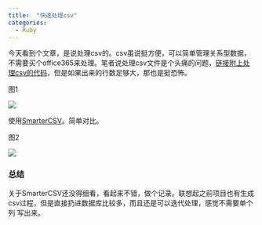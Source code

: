 ```yaml
---
title:  "快速处理csv"
categories: 
  - Ruby
---
```


今天看到个文章，是说处理csv的。csv虽说挺方便，可以简单管理关系型数据，不需要买个office365来处理。笔者说处理csv文件是个头痛的问题，[链接附上处理csv的代码](https://ruby-doc.org/stdlib-2.6.1/libdoc/csv/rdoc/CSV.html)，但是如果出来的行数足够大，那也是挺恐怖。

图1

![](https://miro.medium.com/max/930/1*ZBV_ahG8wqpVI5vpDNePNQ.png)


使用[SmarterCSV](https://github.com/tilo/smarter_csv)。简单对比。

图2

![](https://miro.medium.com/max/962/1*1rjo1rJc8IdXywJISSytsg.png)

### 总结
关于SmarterCSV还没得细看，看起来不错，做个记录。联想起之前项目也有生成csv过程，但是直接扔进数据库比较多，而且还是可以迭代处理，感觉不需要单个列 写出来。
